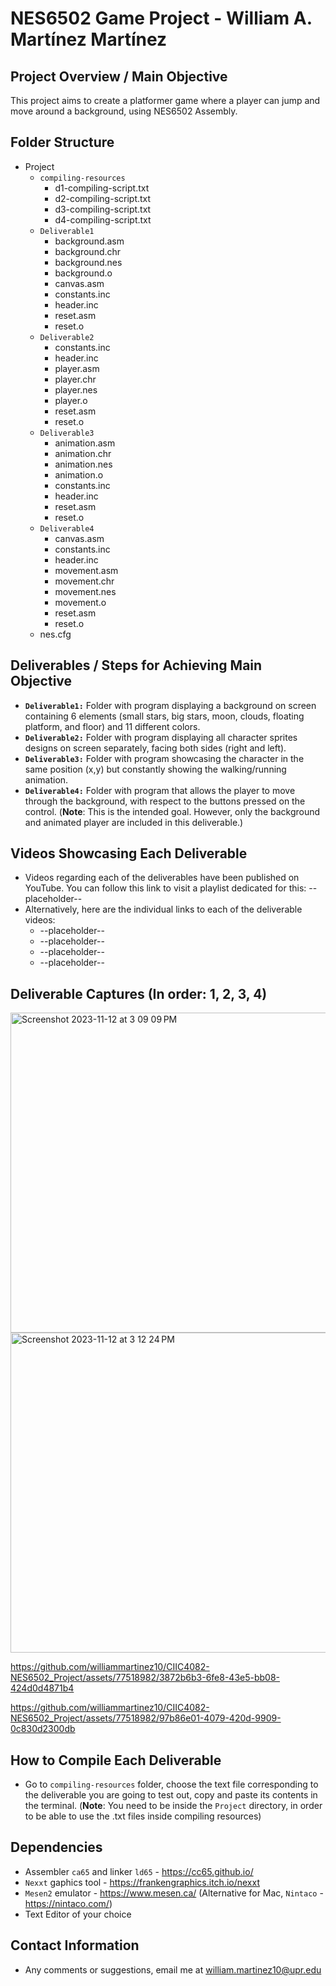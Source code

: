 # NES6502 Game Project - William A. Martínez Martínez


## Project Overview / Main Objective
This project aims to create a platformer game where a player can jump and move around a background, using NES6502 Assembly.

  
## Folder Structure
- Project
  - ```compiling-resources```
    - d1-compiling-script.txt
    - d2-compiling-script.txt
    - d3-compiling-script.txt
    - d4-compiling-script.txt
  - ```Deliverable1```
    - background.asm
    - background.chr
    - background.nes
    - background.o
    - canvas.asm
    - constants.inc
    - header.inc
    - reset.asm
    - reset.o
  - ```Deliverable2```
    - constants.inc
    - header.inc
    - player.asm
    - player.chr
    - player.nes
    - player.o
    - reset.asm
    - reset.o
  - ```Deliverable3```
    - animation.asm
    - animation.chr
    - animation.nes
    - animation.o
    - constants.inc
    - header.inc
    - reset.asm
    - reset.o
  - ```Deliverable4```
    - canvas.asm
    - constants.inc
    - header.inc
    - movement.asm
    - movement.chr
    - movement.nes
    - movement.o
    - reset.asm
    - reset.o
  - nes.cfg

  
## Deliverables / Steps for Achieving Main Objective
- **```Deliverable1:```** Folder with program displaying a background on screen containing 6 elements (small stars, big stars, moon, clouds, floating platform, and floor) and 11 different colors.
- **```Deliverable2:```** Folder with program displaying all character sprites designs on screen separately, facing both sides (right and left).
- **```Deliverable3:```** Folder with program showcasing the character in the same position (x,y) but constantly showing the walking/running animation.
- **```Deliverable4:```** Folder with program that allows the player to move through the background, with respect to the buttons pressed on the control. (**Note**: This is the intended goal. However, only the background and animated player are included in this deliverable.)

  
## Videos Showcasing Each Deliverable
- Videos regarding each of the deliverables have been published on YouTube. You can follow this link to visit a playlist dedicated for this: --placeholder--
- Alternatively, here are the individual links to each of the deliverable videos:
  - --placeholder--
  - --placeholder--
  - --placeholder--
  - --placeholder--


## Deliverable Captures (In order: 1, 2, 3, 4)
<img width="512" alt="Screenshot 2023-11-12 at 3 09 09 PM" src="https://github.com/williammartinez10/CIIC4082-NES6502_Project/assets/77518982/1b537434-8fba-4cd5-87c6-9c002dca3efc">

<img width="512" alt="Screenshot 2023-11-12 at 3 12 24 PM" src="https://github.com/williammartinez10/CIIC4082-NES6502_Project/assets/77518982/caec9bca-cb91-44d9-8c0c-15c97243258b">

https://github.com/williammartinez10/CIIC4082-NES6502_Project/assets/77518982/3872b6b3-6fe8-43e5-bb08-424d0d4871b4

https://github.com/williammartinez10/CIIC4082-NES6502_Project/assets/77518982/97b86e01-4079-420d-9909-0c830d2300db


  
## How to Compile Each Deliverable
- Go to ```compiling-resources``` folder, choose the text file corresponding to the deliverable you are going to test out, copy and paste its contents in the terminal. (**Note**: You need to be inside the ```Project``` directory, in order to be able to use the .txt files inside compiling resources)

## Dependencies
- Assembler ```ca65``` and linker ```ld65``` - https://cc65.github.io/
- ```Nexxt``` gaphics tool - https://frankengraphics.itch.io/nexxt
- ```Mesen2``` emulator - https://www.mesen.ca/ (Alternative for Mac, ```Nintaco``` - https://nintaco.com/)
- Text Editor of your choice

## Contact Information
- Any comments or suggestions, email me at william.martinez10@upr.edu

